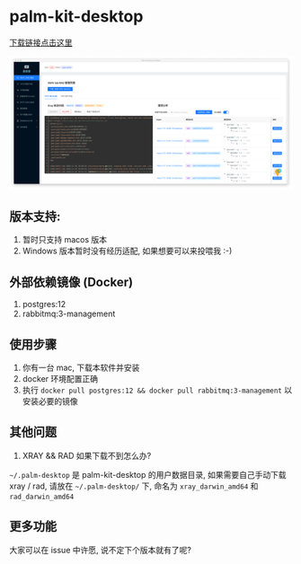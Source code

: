 # palm-kit-desktop

[下载链接点击这里](https://github.com/VillanCh/palm-kit-desktop/releases/tag/0.1.0)

![](./imgs/palm-kit-xray.jpg)

## 版本支持:

1. 暂时只支持 macos 版本
2. Windows 版本暂时没有经历适配, 如果想要可以来投喂我 :-)

## 外部依赖镜像 (Docker)

1. postgres:12
2. rabbitmq:3-management

## 使用步骤

1. 你有一台 mac, 下载本软件并安装
2. docker 环境配置正确
3. 执行 `docker pull postgres:12 && docker pull rabbitmq:3-management` 以安装必要的镜像

## 其他问题

1. XRAY && RAD 如果下载不到怎么办?

  `~/.palm-desktop` 是 palm-kit-desktop 的用户数据目录, 如果需要自己手动下载 xray / rad,  请放在 `~/.palm-desktop/` 下, 命名为 `xray_darwin_amd64` 和 `rad_darwin_amd64`

## 更多功能

大家可以在 issue 中许愿, 说不定下个版本就有了呢?
